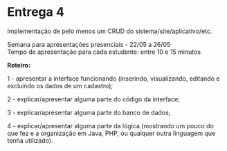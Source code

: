 # Entrega 4

Implementação de pelo menos um CRUD do sistema/site/aplicativo/etc.

Semana para apresentações presenciais - 22/05 a 26/05
<br>Tempo de apresentação para cada estudante: entre 10 e 15 minutos

**Roteiro:**

1 - apresentar a interface funcionando (inserindo, visualizando, editando e excluindo os dados de um cadastro);

2 - explicar/apresentar alguma parte do código da interface;

3 - explicar/apresentar alguma parte do banco de dados;

4 - explicar/apresentar alguma parte da lógica (mostrando um pouco do que fez e a organização em Java, PHP, ou qualquer outra linguagem que tenha utilizado).
